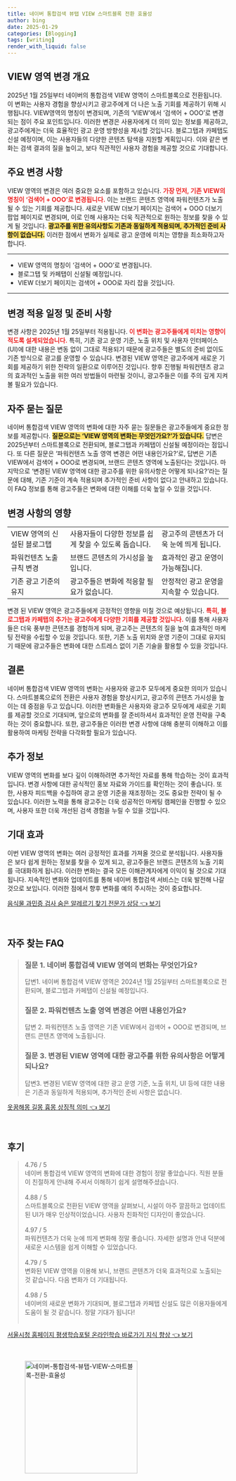 ```yaml
---
title: 네이버 통합검색 뷰탭 VIEW 스마트블록 전환 효율성
author: bing
date: 2025-01-29
categories: [Blogging]
tags: [writing]
render_with_liquid: false
---
```



<h2 id='VIEW영역변경개요'>VIEW 영역 변경 개요</h2>

<p>2025년 1월 25일부터 네이버의 통합검색 VIEW 영역이 스마트블록으로 전환됩니다. 이 변화는 사용자 경험을 향상시키고 광고주에게 더 나은 노출 기회를 제공하기 위해 시행됩니다. VIEW영역의 명칭이 변경되며, 기존의 ‘VIEW’에서 ‘검색어 + OOO’로 변경되는 점이 주요 포인트입니다. 이러한 변경은 사용자에게 더 의미 있는 정보를 제공하고, 광고주에게는 더욱 효율적인 광고 운영 방향성을 제시할 것입니다. 블로그탭과 카페탭도 신설 예정이며, 이는 사용자들의 다양한 콘텐츠 탐색을 지원할 계획입니다. 이와 같은 변화는 검색 결과의 질을 높이고, 보다 직관적인 사용자 경험을 제공할 것으로 기대합니다.</p>

<h2 id='주요변경사항'>주요 변경 사항</h2>

<p>VIEW 영역의 변경은 여러 중요한 요소를 포함하고 있습니다. <b><span style="color: #ee2323;">가장 먼저, 기존 VIEW의 명칭이 ‘검색어 + OOO’로 변경됩니다.</span></b> 이는 브랜드 콘텐츠 영역에 파워컨텐츠가 노출될 수 있는 기회를 제공합니다. 새로운 VIEW 더보기 페이지는 검색어 + OOO 더보기 팝업 페이지로 변경되며, 이로 인해 사용자는 더욱 직관적으로 원하는 정보를 찾을 수 있게 될 것입니다. <b><span style="background-color: #ffe066;">광고주를 위한 유의사항도 기존과 동일하게 적용되며, 추가적인 준비 사항이 없습니다.</span></b> 이러한 점에서 변화가 실제로 광고 운영에 미치는 영향을 최소화하고자 합니다.</p>

<hr />

<ul>
    <li>VIEW 영역의 명칭이 ‘검색어 + OOO’로 변경됩니다.</li>
    <li>블로그탭 및 카페탭이 신설될 예정입니다.</li>
    <li>VIEW 더보기 페이지는 검색어 + OOO로 자리 잡을 것입니다.</li>
</ul>

<hr />

<h2 id='변경적용일정및준비사항'>변경 적용 일정 및 준비 사항</h2>

<p>변경 사항은 2025년 1월 25일부터 적용됩니다. <b><span style="color: #ee2323;">이 변화는 광고주들에게 미치는 영향이 적도록 설계되었습니다.</span></b> 특히, 기존 광고 운영 기준, 노출 위치 및 사용자 인터페이스(UI)에 대한 내용은 변동 없이 그대로 적용되기 때문에 광고주들은 별도의 준비 없이도 기존 방식으로 광고를 운영할 수 있습니다. 변경된 VIEW 영역은 광고주에게 새로운 기회를 제공하기 위한 전략의 일환으로 이루어진 것입니다. 향후 진행될 파워컨텐츠 광고의 효과적인 노출을 위한 여러 방법들이 마련될 것이니, 광고주들은 이를 주의 깊게 지켜볼 필요가 있습니다.</p>

<h2 id='자주묻는질문'>자주 묻는 질문</h2>

<p>네이버 통합검색 VIEW 영역의 변화에 대한 자주 묻는 질문들은 광고주들에게 중요한 정보를 제공합니다. <b><span style="background-color: #ffe066;">질문으로는 ‘VIEW 영역의 변화는 무엇인가요?’가 있습니다.</span></b> 답변은 2025년부터 스마트블록으로 전환되며, 블로그탭과 카페탭이 신설될 예정이라는 점입니다. 또 다른 질문은 ‘파워컨텐츠 노출 영역 변경은 어떤 내용인가요?’로, 답변은 기존 VIEW에서 검색어 + OOO로 변경되며, 브랜드 콘텐츠 영역에 노출된다는 것입니다. 마지막으로 ‘변경된 VIEW 영역에 대한 광고주를 위한 유의사항은 어떻게 되나요?’라는 질문에 대해, 기존 기준이 계속 적용되며 추가적인 준비 사항이 없다고 안내하고 있습니다. 이 FAQ 정보를 통해 광고주들은 변화에 대한 이해를 더욱 높일 수 있을 것입니다.</p>

<h2 id='변경사항의영향'>변경 사항의 영향</h2>

<table>
    <tr>
        <td>VIEW 영역의 신설된 블로그탭</td>
        <td>사용자들이 다양한 정보를 쉽게 찾을 수 있도록 돕습니다.</td>
        <td>광고주의 콘텐츠가 더욱 눈에 띄게 됩니다.</td>
    </tr>
    <tr>
        <td>파워컨텐츠 노출 규칙 변경</td>
        <td>브랜드 콘텐츠의 가시성을 높입니다.</td>
        <td>효과적인 광고 운영이 가능해집니다.</td>
    </tr>
    <tr>
        <td>기존 광고 기준의 유지</td>
        <td>광고주들은 변화에 적응할 필요가 없습니다.</td>
        <td>안정적인 광고 운영을 지속할 수 있습니다.</td>
    </tr>
</table>

<p>변경 된 VIEW 영역은 광고주들에게 긍정적인 영향을 미칠 것으로 예상됩니다. <b><span style="color: #ee2323;">특히, 블로그탭과 카페탭의 추가는 광고주에게 다양한 기회를 제공할 것입니다.</span></b> 이를 통해 사용자들은 더욱 풍부한 콘텐츠를 경험하게 되며, 광고주는 콘텐츠의 질을 높여 효과적인 마케팅 전략을 수립할 수 있을 것입니다. 또한, 기존 노출 위치와 운영 기준이 그대로 유지되기 때문에 광고주들은 변화에 대한 스트레스 없이 기존 기술을 활용할 수 있을 것입니다.</p>

<h2 id='결론'>결론</h2>

<p>네이버 통합검색 VIEW 영역의 변화는 사용자와 광고주 모두에게 중요한 의미가 있습니다. 스마트블록으로의 전환은 사용자 경험을 향상시키고, 광고주의 콘텐츠 가시성을 높이는 데 중점을 두고 있습니다. 이러한 변화들은 사용자와 광고주 모두에게 새로운 기회를 제공할 것으로 기대되며, 앞으로의 변화를 잘 준비하셔서 효과적인 운영 전략을 구축하는 것이 중요합니다. 또한, 광고주들은 이러한 변경 사항에 대해 충분히 이해하고 이를 활용하여 마케팅 전략을 다각화할 필요가 있습니다.</p>

<h2 id='추가정보'>추가 정보</h2>

<p>VIEW 영역의 변화를 보다 깊이 이해하려면 추가적인 자료를 통해 학습하는 것이 효과적입니다. 변경 사항에 대한 공식적인 홍보 자료와 가이드를 확인하는 것이 좋습니다. 또한, 사용자 피드백을 수집하여 광고 운영 기준을 재조정하는 것도 중요한 전략이 될 수 있습니다. 이러한 노력을 통해 광고주는 더욱 성공적인 마케팅 캠페인을 진행할 수 있으며, 사용자 또한 더욱 개선된 검색 경험을 누릴 수 있을 것입니다.</p>

<h2 id='기대효과'>기대 효과</h2>

<p>이번 VIEW 영역의 변화는 여러 긍정적인 효과를 가져올 것으로 분석됩니다. 사용자들은 보다 쉽게 원하는 정보를 찾을 수 있게 되고, 광고주들은 브랜드 콘텐츠의 노출 기회를 극대화하게 됩니다. 이러한 변화는 결국 모든 이해관계자에게 이익이 될 것으로 기대됩니다. 지속적인 변화와 업데이트를 통해 네이버 통합검색 서비스는 더욱 발전해 나갈 것으로 보입니다. 이러한 점에서 향후 변화를 예의 주시하는 것이 중요합니다.</p>


<p><a class="click-button" title="음식물 과민증 검사 숨은 알레르기 찾기 전문가 상담" href="https://aptwhite.github.io/posts/%EC%9D%8C%EC%8B%9D%EB%AC%BC-%EA%B3%BC%EB%AF%BC%EC%A6%9D-%EA%B2%80%EC%82%AC-%EC%88%A8%EC%9D%80-%EC%95%8C%EB%A0%88%EB%A5%B4%EA%B8%B0-%EC%B0%BE%EA%B8%B0-%EC%A0%84%EB%AC%B8%EA%B0%80-%EC%83%81%EB%8B%B4/" rel="dofollow">음식물 과민증 검사 숨은 알레르기 찾기 전문가 상담 👈 보기</a></p><br>
<h2 id='자주_찾는_FAQ'>자주 찾는 FAQ</h2>
<div itemscope="" itemtype="https://schema.org/FAQPage"> 
<blockquote> 
<div itemscope="" itemprop="mainEntity" itemtype="https://schema.org/Question"> 
<h3 itemprop="name">질문 1. 네이버 통합검색 VIEW 영역의 변화는 무엇인가요?</h3> 
<div itemscope="" itemprop="acceptedAnswer" itemtype="https://schema.org/Answer"> 
<span itemprop="text"> 
<p>답변1. 네이버 통합검색 VIEW 영역은 2024년 1월 25일부터 스마트블록으로 전환되며, 블로그탭과 카페탭이 신설될 예정입니다.</p> 
</span> 
</div> 
</div> 
<div itemscope="" itemprop="mainEntity" itemtype="https://schema.org/Question"> 
<h3 itemprop="name">질문 2. 파워컨텐츠 노출 영역 변경은 어떤 내용인가요?</h3> 
<div itemscope="" itemprop="acceptedAnswer" itemtype="https://schema.org/Answer"> 
<span itemprop="text"> 
<p>답변 2. 파워컨텐츠 노출 영역은 기존 VIEW에서 검색어 + OOO로 변경되며, 브랜드 콘텐츠 영역에 노출됩니다.</p> 
</span> 
</div> 
</div> 
<div itemscope="" itemprop="mainEntity" itemtype="https://schema.org/Question"> 
<h3 itemprop="name">질문 3. 변경된 VIEW 영역에 대한 광고주를 위한 유의사항은 어떻게 되나요?</h3> 
<div itemscope="" itemprop="acceptedAnswer" itemtype="https://schema.org/Answer"> 
<span itemprop="text"> 
<p>답변3. 변경된 VIEW 영역에 대한 광고 운영 기준, 노출 위치, UI 등에 대한 내용은 기존과 동일하게 적용되며, 추가적인 준비 사항은 없습니다.</p> 
</span> 
</div> 
</div> 
</blockquote> 
</div>
<p><a class="click-button" title="옷꿈해몽 길몽 흉몽 상징적 의미" href="https://aptwhite.github.io/posts/%EC%98%B7%EA%BF%88%ED%95%B4%EB%AA%BD-%EA%B8%B8%EB%AA%BD-%ED%9D%89%EB%AA%BD-%EC%83%81%EC%A7%95%EC%A0%81-%EC%9D%98%EB%AF%B8/" rel="dofollow">옷꿈해몽 길몽 흉몽 상징적 의미 👈 보기</a></p><br>
<h2 id='후기'>후기</h2>
<div itemscope itemtype="https://schema.org/Product">
  <blockquote>
  <div itemprop="review" itemscope itemtype="https://schema.org/Review">
      <div itemprop="reviewRating" itemscope itemtype="https://schema.org/Rating"> <span itemprop="ratingValue">4.76</span> / <span itemprop="bestRating">5</span> </div>
      <span itemprop="reviewBody">네이버 통합검색 VIEW 영역의 변화에 대한 경험이 정말 좋았습니다. 직원 분들이 친절하게 안내해 주셔서 이해하기 쉽게 설명해주셨습니다.</span>
  </div>
  <br>
  <div itemprop="review" itemscope itemtype="https://schema.org/Review">
      <div itemprop="reviewRating" itemscope itemtype="https://schema.org/Rating"> <span itemprop="ratingValue">4.88</span> / <span itemprop="bestRating">5</span> </div>
      <span itemprop="reviewBody">스마트블록으로 전환된 VIEW 영역을 살펴보니, 시설이 아주 깔끔하고 업데이트된 UI가 매우 인상적이었습니다. 사용자 친화적인 디자인이 좋았습니다.</span>
  </div>
  <br>
  <div itemprop="review" itemscope itemtype="https://schema.org/Review">
      <div itemprop="reviewRating" itemscope itemtype="https://schema.org/Rating"> <span itemprop="ratingValue">4.97</span> / <span itemprop="bestRating">5</span> </div>
      <span itemprop="reviewBody">파워컨텐츠가 더욱 눈에 띄게 변화해 정말 좋습니다. 자세한 설명과 안내 덕분에 새로운 시스템을 쉽게 이해할 수 있었습니다.</span>
  </div>
  <br>
  <div itemprop="review" itemscope itemtype="https://schema.org/Review">
      <div itemprop="reviewRating" itemscope itemtype="https://schema.org/Rating"> <span itemprop="ratingValue">4.79</span> / <span itemprop="bestRating">5</span> </div>
      <span itemprop="reviewBody">변화된 VIEW 영역을 이용해 보니, 브랜드 콘텐츠가 더욱 효과적으로 노출되는 것 같습니다. 다음 변화가 더 기대됩니다.</span>
  </div>
  <br>
  <div itemprop="review" itemscope itemtype="https://schema.org/Review">
      <div itemprop="reviewRating" itemscope itemtype="https://schema.org/Rating"> <span itemprop="ratingValue">4.98</span> / <span itemprop="bestRating">5</span> </div>
      <span itemprop="reviewBody">네이버의 새로운 변화가 기대되며, 블로그탭과 카페탭 신설도 많은 이용자들에게 도움이 될 것 같습니다. 정말 기대가 됩니다!</span>
  </div>
  <br>
  </blockquote>
</div>
<p><a class="click-button" title="서울시청 홈페이지 평생학습포털 온라인학습 바로가기 지식 향상" href="https://aptwhite.github.io/posts/%EC%84%9C%EC%9A%B8%EC%8B%9C%EC%B2%AD-%ED%99%88%ED%8E%98%EC%9D%B4%EC%A7%80-%ED%8F%89%EC%83%9D%ED%95%99%EC%8A%B5%ED%8F%AC%ED%84%B8-%EC%98%A8%EB%9D%BC%EC%9D%B8%ED%95%99%EC%8A%B5-%EB%B0%94%EB%A1%9C%EA%B0%80%EA%B8%B0-%EC%A7%80%EC%8B%9D-%ED%96%A5%EC%83%81/" rel="dofollow">서울시청 홈페이지 평생학습포털 온라인학습 바로가기 지식 향상 👈 보기</a></p><br>
<figure class="image"><img src="https://aptwhite.github.io/assets/img/thumbnail/네이버-통합검색-뷰탭-VIEW-스마트블록-전환-효율성.webp" alt="네이버-통합검색-뷰탭-VIEW-스마트블록-전환-효율성" width="256" height="256"></figure>